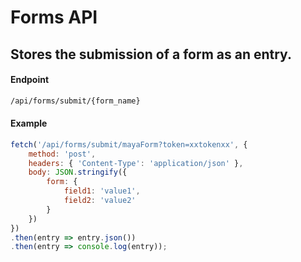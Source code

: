 # Forms API


## Stores the submission of a form as an entry.

#### Endpoint

```sh
/api/forms/submit/{form_name}
```
#### Example
```javascript
fetch('/api/forms/submit/mayaForm?token=xxtokenxx', {
    method: 'post',
    headers: { 'Content-Type': 'application/json' },
    body: JSON.stringify({
        form: {
            field1: 'value1',
            field2: 'value2'
        }
    })
})
.then(entry => entry.json())
.then(entry => console.log(entry));
```